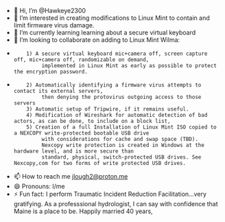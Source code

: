 - 👋 Hi, I’m @Hawkeye2300
- 👀 I’m interested in creating modifications to Linux Mint to contain and limit firmware virus damage. 
- 🌱 I’m currently learning learning about a secure virtual keyboard
- 💞️ I’m looking to collaborate on adding to Linux Mint Wilma:
-         1) A secure virtual keyboard mic+camera off, screen capture off, mic+camera off, randomizable on demand,
               implemented in Linux Mint as early as possible to protect the encryption password.
-         2) Automatically identifying a firmware virus attempts to contact its external servers,
               then denying the protovirus outgoing access to those servers
          3) Automatic setup of Tripwire, if it remains useful.
          4) Modification of Wireshark for automatic detection of bad actors, as can be done, to include on a block list,
          5) Creation of a full Installation of Linux Mint ISO copied to a NEXCOPY write-protected bootable USB drive
               with considerations for cache and swap space (TBD).
               Nexcopy write protection is created in Windows at the hardware level, and is more secure than
               standard, physical, switch-protected USB drives. See Nexcopy,com for two forms of write protected USB drives.
- 📫 How to reach me jlough2@proton.me
- 😄 Pronouns: I/me
- ⚡ Fun fact:  I perform Traumatic Incident Reduction Facilitation...very gratifying.
               As a professsional hydrologist, I can say with confidence that Maine is a place to be.
               Happily married 40 years,
<!---
Hawkeye2300/Hawkeye2300 is a ✨ special ✨ repository because its `README.md` (this file) appears on your GitHub profile.
You can click the Preview link to take a look at your changes.
--->

